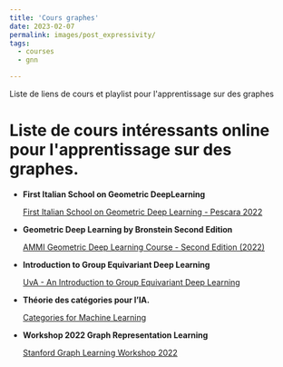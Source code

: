 ```yaml
---
title: 'Cours graphes'
date: 2023-02-07
permalink: images/post_expressivity/
tags:
  - courses
  - gnn

---
```

Liste de liens de cours et playlist pour l'apprentissage sur des graphes 


# Liste de cours intéressants online pour l'apprentissage sur des graphes.



- **First Italian School on Geometric DeepLearning**
    
    [First Italian School on Geometric Deep Learning - Pescara 2022](https://www.youtube.com/playlist?list=PLn2-dEmQeTfRQXLKf9Fmlk3HmReGg3YZZ)
    
- **Geometric Deep Learning by Bronstein Second Edition**
    
    [AMMI Geometric Deep Learning Course - Second Edition (2022)](https://www.youtube.com/playlist?list=PLn2-dEmQeTfSLXW8yXP4q_Ii58wFdxb3C)
    
- **Introduction to Group Equivariant Deep Learning**
    
    [UvA - An Introduction to Group Equivariant Deep Learning](https://uvagedl.github.io/)
    
- **Théorie des catégories pour l’IA.**
    
    [Categories for Machine Learning](https://cats.for.ai/)
    
- **Workshop 2022 Graph Representation Learning**

    [Stanford Graph Learning Workshop 2022](https://snap.stanford.edu/graphlearning-workshop-2022/)
